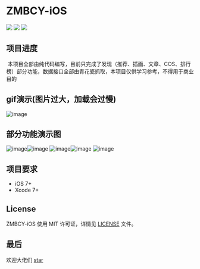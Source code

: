 # ZMBCY-iOS
![](https://img.shields.io/badge/platform-iOS-red.svg) ![](https://img.shields.io/badge/language-Objective--C-orange.svg)
![](https://img.shields.io/badge/license-MIT%20License-brightgreen.svg)
## 项目进度
  本项目全部由纯代码编写，目前只完成了发现（推荐、插画、文章、COS、排行榜）部分功能，数据接口全部由青花瓷抓取，本项目仅供学习参考，不得用于商业目的
## gif演示(图片过大，加载会过慢)
![image](https://github.com/Brances/ZMBCY-iOS/blob/master/ZMBCY/preview/all.gif)
## 部分功能演示图
![image](https://github.com/Brances/ZMBCY-iOS/blob/master/ZMBCY/preview/%E6%8E%A8%E8%8D%90A.png)![image](https://github.com/Brances/ZMBCY-iOS/blob/master/ZMBCY/preview/%E6%8F%92%E7%94%BBB.png)
![image](https://github.com/Brances/ZMBCY-iOS/blob/master/ZMBCY/preview/%E6%96%87%E7%AB%A0C.png)![image](https://github.com/Brances/ZMBCY-iOS/blob/master/ZMBCY/preview/COSD.png)
![image](https://github.com/Brances/ZMBCY-iOS/blob/master/ZMBCY/preview/%E6%8E%92%E8%A1%8C%E6%A6%9CE.png)
## 项目要求
* iOS 7+
* Xcode 7+
## License
ZMBCY-iOS 使用 MIT 许可证，详情见 [LICENSE](LICENSE) 文件。
## 最后
欢迎大佬们 [star](https://github.com/Brances/ZMBCY-iOS)
